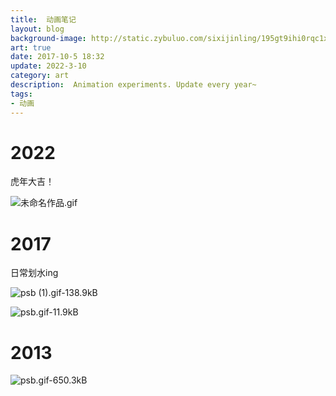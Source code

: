 ```yaml
---
title:  动画笔记
layout: blog
background-image: http://static.zybuluo.com/sixijinling/195gt9ihi0rqc1x6ix6609v8/psb%20%281%29.gif
art: true
date: 2017-10-5 18:32
update: 2022-3-10
category: art
description:  Animation experiments. Update every year~
tags:
- 动画
---
```



# 2022

虎年大吉！

![未命名作品.gif](https://s2.loli.net/2022/03/10/a2UfbLO1HTwPjol.gif)

# 2017

日常划水ing

![psb (1).gif-138.9kB][2]

![psb.gif-11.9kB][3]

# 2013

![psb.gif-650.3kB][1]

  [1]: http://static.zybuluo.com/sixijinling/jtdamfgixldzlhybq4w73ddi/psb.gif
  [2]: http://static.zybuluo.com/sixijinling/195gt9ihi0rqc1x6ix6609v8/psb%20%281%29.gif
  [3]: http://static.zybuluo.com/sixijinling/ezwhlhuvqahv1q3k21pdc1r0/psb.gif



